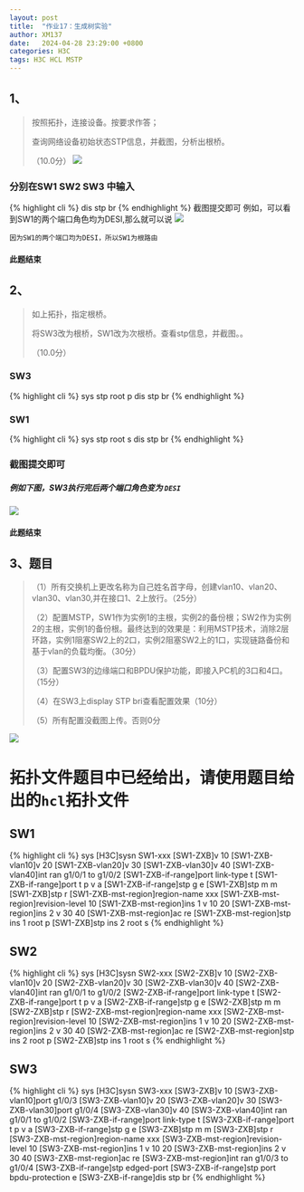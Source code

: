 ```yaml
---
layout: post
title:  "作业17：生成树实验"
author: XM137
date:   2024-04-28 23:29:00 +0800
categories: H3C
tags: H3C HCL MSTP
---
```

## 1、
> 按照拓扑，连接设备。按要求作答；
> 
> 查询网络设备初始状态STP信息，并截图，分析出根桥。
> 
> （10.0分）
![](https://p.ananas.chaoxing.com/star3/origin/08c13d1dabf8300e584490d137d28483.png)


### 分别在SW1 SW2 SW3 中输入
{% highlight cli %}
dis stp br
{% endhighlight %}
截图提交即可
例如，可以看到SW1的两个端口角色均为DESI,那么就可以说
![](https://p.ananas.chaoxing.com/star3/origin/9f6619da8b1db3eb7e5441d352d4def9.png)
```cli
因为SW1的两个端口均为DESI，所以SW1为根路由
```
#### 此题结束

## 2、
> 如上拓扑，指定根桥。
> 
> 将SW3改为根桥，SW1改为次根桥。查看stp信息，并截图。。
> 
> （10.0分）


### SW3
{% highlight cli %}
sys
stp root p
dis stp br
{% endhighlight %}

### SW1
{% highlight cli %}
sys
stp root s
dis stp br
{% endhighlight %}
### 截图提交即可
##### 例如下图，SW3执行完后两个端口角色变为 `DESI`
![](https://p.ananas.chaoxing.com/star3/origin/3e2bc5b716d2ed79489450b8e75d1976.png)
#### 此题结束


## 3、题目
> （1）所有交换机上更改名称为自己姓名首字母，创建vlan10、vlan20、vlan30、vlan30,并在接口1、2上放行。（25分）
> 
> （2）配置MSTP，SW1作为实例1的主根，实例2的备份根；SW2作为实例2的主根，实例1的备份根。最终达到的效果是：利用MSTP技术，消除2层环路，实例1阻塞SW2上的2口，实例2阻塞SW2上的1口，实现链路备份和基于vlan的负载均衡。（30分）
> 
> （3）配置SW3的边缘端口和BPDU保护功能，即接入PC机的3口和4口。（15分）
> 
> （4）在SW3上display STP bri查看配置效果（10分）
> 
> （5）所有配置没截图上传。否则0分


![](https://p.ananas.chaoxing.com/star3/origin/71d7d9c18499444d525d538e646432e3.png)

# 拓扑文件题目中已经给出，请使用题目给出的`hcl`拓扑文件
## SW1
{% highlight cli %}
<H3C>sys
[H3C]sysn SW1-xxx
[SW1-ZXB]v 10
[SW1-ZXB-vlan10]v 20
[SW1-ZXB-vlan20]v 30
[SW1-ZXB-vlan30]v 40
[SW1-ZXB-vlan40]int ran g1/0/1 to g1/0/2
[SW1-ZXB-if-range]port link-type t
[SW1-ZXB-if-range]port t p v a
[SW1-ZXB-if-range]stp g e
[SW1-ZXB]stp m m
[SW1-ZXB]stp r
[SW1-ZXB-mst-region]region-name xxx
[SW1-ZXB-mst-region]revision-level 10
[SW1-ZXB-mst-region]ins 1 v 10 20 
[SW1-ZXB-mst-region]ins 2 v 30 40
[SW1-ZXB-mst-region]ac re
[SW1-ZXB-mst-region]stp ins 1 root p
[SW1-ZXB]stp ins 2 root s
{% endhighlight %}

## SW2
{% highlight cli %}
<H3C>sys
[H3C]sysn SW2-xxx
[SW2-ZXB]v 10
[SW2-ZXB-vlan10]v 20
[SW2-ZXB-vlan20]v 30
[SW2-ZXB-vlan30]v 40
[SW2-ZXB-vlan40]int ran g1/0/1 to g1/0/2
[SW2-ZXB-if-range]port link-type t
[SW2-ZXB-if-range]port t p v a
[SW2-ZXB-if-range]stp g e
[SW2-ZXB]stp m m
[SW2-ZXB]stp r
[SW2-ZXB-mst-region]region-name xxx
[SW2-ZXB-mst-region]revision-level 10
[SW2-ZXB-mst-region]ins 1 v 10 20
[SW2-ZXB-mst-region]ins 2 v 30 40
[SW2-ZXB-mst-region]ac re
[SW2-ZXB-mst-region]stp ins 2 root p
[SW2-ZXB]stp ins 1 root s
{% endhighlight %}

## SW3
{% highlight cli %}
<H3C>sys
[H3C]sysn SW3-xxx
[SW3-ZXB]v 10
[SW3-ZXB-vlan10]port g1/0/3
[SW3-ZXB-vlan10]v 20
[SW3-ZXB-vlan20]v 30
[SW3-ZXB-vlan30]port g1/0/4
[SW3-ZXB-vlan30]v 40
[SW3-ZXB-vlan40]int ran g1/0/1 to g1/0/2
[SW3-ZXB-if-range]port link-type t
[SW3-ZXB-if-range]port t p v a
[SW3-ZXB-if-range]stp g e
[SW3-ZXB]stp m m
[SW3-ZXB]stp r
[SW3-ZXB-mst-region]region-name xxx
[SW3-ZXB-mst-region]revision-level 10
[SW3-ZXB-mst-region]ins 1 v 10 20
[SW3-ZXB-mst-region]ins 2 v 30 40
[SW3-ZXB-mst-region]ac re
[SW3-ZXB-mst-region]int ran g1/0/3 to g1/0/4
[SW3-ZXB-if-range]stp edged-port 
[SW3-ZXB-if-range]stp port bpdu-protection  e
[SW3-ZXB-if-range]dis stp br
{% endhighlight %}